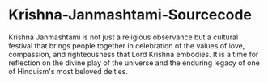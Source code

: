 # Krishna-Janmashtami-Sourcecode
Krishna Janmashtami is not just a religious observance but a cultural festival that brings people together in celebration of the values of love, compassion, and righteousness that Lord Krishna embodies. It is a time for reflection on the divine play of the universe and the enduring legacy of one of Hinduism's most beloved deities.
